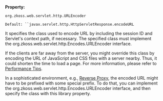 **Property:**

`org.zkoss.web.servlet.http.URLEncoder`

`Default: ``javax.servlet.http.HttpServletResponse.encodeURL`

It specifies the class used to encode URL by including the session ID
and Servlet's context path, if necessary. The specified class must
implement the
<javadoc type="interface">org.zkoss.web.servlet.http.Encodes.URLEncoder</javadoc>
interface.

If the clients are far away from the server, you might override this
class by encoding the URL of JavaScript and CSS files with a server
nearby. Thus, it could shorten the time to load a page. For more
information, please refer to [Performance Tips]({{site.baseurl}}/zk_dev_ref/performance_tips/load_javascript_and_css_from_server_nearby).

In a sophisticated environment, e.g., [Reverse Proxy](http://en.wikipedia.org/wiki/Reverse_proxy), the encoded URL
might have to be prefixed with some special prefix. To do that, you can
implement the
<javadoc type="interface">org.zkoss.web.servlet.http.Encodes.URLEncoder</javadoc>
interface, and then specify the class with this library property.
